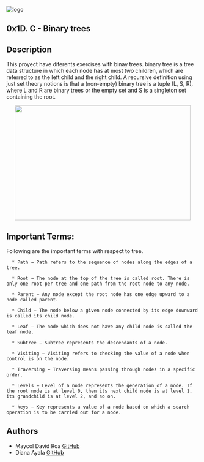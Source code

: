 
![logo](https://user-images.githubusercontent.com/85509333/145334215-1a18b1d0-b75b-4b6b-8b01-dd06dd86d314.jpg)

## 0x1D. C - Binary trees ##

## Description

This proyect have diferents exercises with binay trees. binary tree is a tree data structure in which each node has at most two children, which are referred to as the left child and the right child. A recursive definition using just set theory notions is that a (non-empty) binary tree is a tuple (L, S, R), where L and R are binary trees or the empty set and S is a singleton set containing the root.

<p align="center">
  <img width="460" height="300" src="https://www.tutorialspoint.com/data_structures_algorithms/images/binary_tree.jpg">
</p>

## Important Terms:

   Following are the important terms with respect to tree.

      * Path − Path refers to the sequence of nodes along the edges of a tree.

      * Root − The node at the top of the tree is called root. There is only one root per tree and one path from the root node to any node.

      * Parent − Any node except the root node has one edge upward to a node called parent.

      * Child − The node below a given node connected by its edge downward is called its child node.

      * Leaf − The node which does not have any child node is called the leaf node.

      * Subtree − Subtree represents the descendants of a node.

      * Visiting − Visiting refers to checking the value of a node when control is on the node.

      * Traversing − Traversing means passing through nodes in a specific order.

      * Levels − Level of a node represents the generation of a node. If the root node is at level 0, then its next child node is at level 1, its grandchild is at level 2, and so on.

      * keys − Key represents a value of a node based on which a search operation is to be carried out for a node.

## Authors

* Maycol David Roa [GitHub](https://github.com/maycolroa)
* Diana Ayala [GitHub](https://github.com/dmac24)
